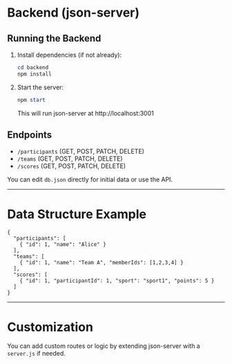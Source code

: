 # Backend (json-server)

## Running the Backend

1. Install dependencies (if not already):
   ```powershell
   cd backend
   npm install
   ```
2. Start the server:
   ```powershell
   npm start
   ```
   This will run json-server at http://localhost:3001

## Endpoints

- `/participants` (GET, POST, PATCH, DELETE)
- `/teams` (GET, POST, PATCH, DELETE)
- `/scores` (GET, POST, PATCH, DELETE)

You can edit `db.json` directly for initial data or use the API.

---

# Data Structure Example

```
{
  "participants": [
    { "id": 1, "name": "Alice" }
  ],
  "teams": [
    { "id": 1, "name": "Team A", "memberIds": [1,2,3,4] }
  ],
  "scores": [
    { "id": 1, "participantId": 1, "sport": "sport1", "points": 5 }
  ]
}
```

---

# Customization

You can add custom routes or logic by extending json-server with a `server.js` if needed.
